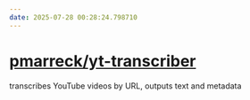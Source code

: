 ```yaml
---
date: 2025-07-28 00:28:24.798710
---
```


# [pmarreck/yt-transcriber](https://github.com/pmarreck/yt-transcriber)

transcribes YouTube videos by URL, outputs text and metadata